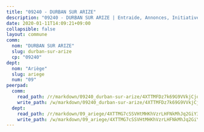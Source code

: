 ```yaml
---
title: "09240 - DURBAN SUR ARIZE"
description: "09240 - DURBAN SUR ARIZE | Entraide, Annonces, Initiatives"
date: 2020-01-11T14:09:21+09:00
collapsible: false
layout: commune
comm:
  nom: "DURBAN SUR ARIZE"
  slug: durban-sur-arize
  cp: "09240"
dept:
  nom: "Ariège"
  slug: ariege
  num: "09"
peerpad:
  comm:
    read_path: /r/markdown/09240_durban-sur-arize/4XTTMFDz7k69G9VVkjCjq8TZ2ebKV89HFL1zSDEAa8zPz1irr
    write_path: /w/markdown/09240_durban-sur-arize/4XTTMFDz7k69G9VVkjCjq8TZ2ebKV89HFL1zSDEAa8zPz1irr-K3TgTrK2rJ6c8Zf4a8xZUx521Hkcm72HCwRTj3L8WvPaGwy6y4QJHBmfnAPFLq45AnhxYxb5NAKV86LGtXuAvN47qxfGjdGDjh2NSjfz3BwJy7ecMx8NivL6gKWJiDUYfWN9Zgk6
  dept:
    read_path: /r/markdown/09_ariege/4XTTMG7cSSVHtMHKhVzrLHFNkMhJq2GiY37tW1RLaySvmC5m7
    write_path: /w/markdown/09_ariege/4XTTMG7cSSVHtMHKhVzrLHFNkMhJq2GiY37tW1RLaySvmC5m7-K3TgTss1C8HjViVkpwivQX7MahnqC11ekSJQuYEnrMDTmDE1FfJsoB9BatqQw5xZL2YVE8soFWdt5YbjPCiw8Nef7nnDAgssxyMxh5u11RAcuqPo3TLSQutK9TFNiNP3xhEoTkkD
---
```


